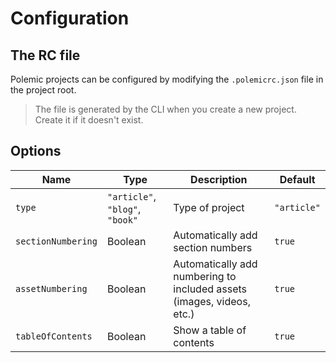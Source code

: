 # Configuration

## The RC file

Polemic projects can be configured by modifying the `.polemicrc.json` file in the project root.

> The file is generated by the CLI when you create a new project. Create it if it doesn't exist.

## Options

| Name               | Type                            | Description                                                           | Default     |
|--------------------|---------------------------------|-----------------------------------------------------------------------|-------------|
| `type`             | `"article"`, `"blog"`, `"book"` | Type of project                                                       | `"article"` |
| `sectionNumbering` | Boolean                         | Automatically add section numbers                                     | `true`      |
| `assetNumbering`   | Boolean                         | Automatically add numbering to included assets (images, videos, etc.) | `true`      |
| `tableOfContents`  | Boolean                         | Show a table of contents                                              | `true`      |
